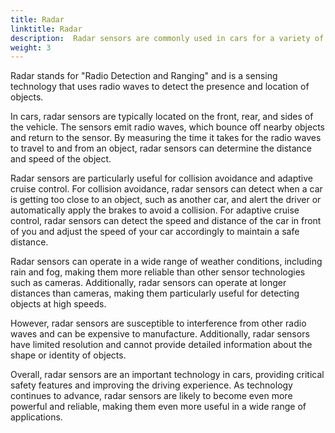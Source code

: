 ```yaml
---
title: Radar
linktitle: Radar
description:  Radar sensors are commonly used in cars for a variety of applications, including collision avoidance, adaptive cruise control, and blind spot detection.
weight: 3
---
```

<!-- markdownlint-disable MD033 -->
Radar stands for "Radio Detection and Ranging" and is a sensing technology that uses radio waves to detect the presence and location of objects.

In cars, radar sensors are typically located on the front, rear, and sides of the vehicle. The sensors emit radio waves, which bounce off nearby objects and return to the sensor. By measuring the time it takes for the radio waves to travel to and from an object, radar sensors can determine the distance and speed of the object.

Radar sensors are particularly useful for collision avoidance and adaptive cruise control. For collision avoidance, radar sensors can detect when a car is getting too close to an object, such as another car, and alert the driver or automatically apply the brakes to avoid a collision. For adaptive cruise control, radar sensors can detect the speed and distance of the car in front of you and adjust the speed of your car accordingly to maintain a safe distance.

Radar sensors can operate in a wide range of weather conditions, including rain and fog, making them more reliable than other sensor technologies such as cameras. Additionally, radar sensors can operate at longer distances than cameras, making them particularly useful for detecting objects at high speeds.

However, radar sensors are susceptible to interference from other radio waves and can be expensive to manufacture. Additionally, radar sensors have limited resolution and cannot provide detailed information about the shape or identity of objects.

Overall, radar sensors are an important technology in cars, providing critical safety features and improving the driving experience. As technology continues to advance, radar sensors are likely to become even more powerful and reliable, making them even more useful in a wide range of applications.